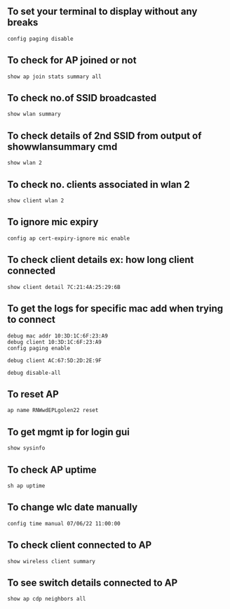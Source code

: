 ## To set your terminal to display without any breaks
```
config paging disable 
```
## To check for AP joined or not
```
show ap join stats summary all 
```
## To check no.of SSID broadcasted
```
show wlan summary 
```
## To check details of 2nd SSID from output of showwlansummary cmd
```
show wlan 2 
```
## To check no. clients associated in wlan 2
```
show client wlan 2 
```
## To ignore mic expiry
```
config ap cert-expiry-ignore mic enable 
```
## To check client details ex: how long client connected
```
show client detail 7C:21:4A:25:29:6B 
```
## To get the logs for specific mac add when trying to connect
```
debug mac addr 10:3D:1C:6F:23:A9
debug client 10:3D:1C:6F:23:A9
config paging enable

debug client AC:67:5D:2D:2E:9F 

debug disable-all

```
## To reset AP
```
ap name RNWwdEPLgolen22 reset 
```
## To get mgmt ip for login gui
```
show sysinfo 
```
## To check AP uptime
```
sh ap uptime 
```
## To change wlc date manually
```
config time manual 07/06/22 11:00:00 
```
##  To check client connected to AP
```
show wireless client summary 
```
## To see switch details connected to AP
```
show ap cdp neighbors all 
```

